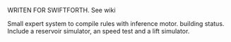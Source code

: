 WRITEN FOR SWIFTFORTH. See wiki

Small expert system to compile rules with inference motor. building status.
Include a reservoir simulator, an speed test and a lift simulator.

